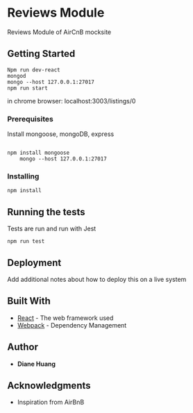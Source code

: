 # Reviews Module

Reviews Module of AirCnB mocksite

## Getting Started

````
Npm run dev-react
mongod
mongo --host 127.0.0.1:27017
npm run start
`````

in chrome browser: localhost:3003/listings/0

### Prerequisites

Install mongoose, mongoDB, express

```

npm install mongoose
	mongo --host 127.0.0.1:27017

```

### Installing

```
npm install 

```

## Running the tests

Tests are run and run with Jest
```
npm run test
```

## Deployment

Add additional notes about how to deploy this on a live system

## Built With

* [React]() - The web framework used
* [Webpack]() - Dependency Management

## Author

* **Diane Huang**

## Acknowledgments

* Inspiration from AirBnB


